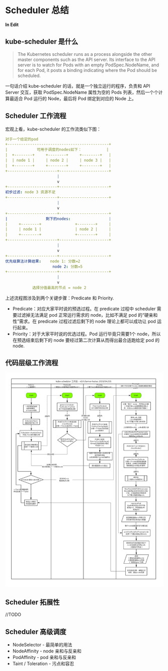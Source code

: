 # Scheduler 总结

**In Edit**

## kube-scheduler 是什么

> The Kubernetes scheduler runs as a process alongside the other master components such as the API server. Its interface to the API server is to watch for Pods with an empty PodSpec.NodeName, and for each Pod, it posts a binding indicating where the Pod should be scheduled.

一句话介绍 kube-scheduler 的话，就是一个独立运行的程序，负责和 API Server 交互，获取 PodSpec.NodeName 属性为空的 Pods 列表，然后一个个计算最适合 Pod 运行的 Node，最后将 Pod 绑定到对应的 Node 上。

## Scheduler 工作流程

宏观上看，kube-scheduler 的工作流类似下图：

```yaml
对于一个给定的pod
+---------------------------------------------+
|             可用于调度的nodes如下：           |
|  +--------+     +--------+     +--------+   |
|  | node 1 |     | node 2 |     | node 3 |   |
|  +--------+     +--------+     +--------+   |
+----------------------+----------------------+
                       |
                       v
+----------------------+----------------------+
初步过滤: node 3 资源不足
+----------------------+----------------------+
                       |
                       v
+----------------------+----------------------+
|                 剩下的nodes:                 |
|     +--------+               +--------+     |
|     | node 1 |               | node 2 |     |
|     +--------+               +--------+     |
+----------------------+----------------------+
                       |
                       v
+----------------------+----------------------+
优先级算法计算结果:    node 1: 分数=2
                     node 2: 分数=5
+----------------------+----------------------+
                       |
                       v
            选择分值最高的节点 = node 2
```

上述流程图涉及到两个关键步骤：Predicate 和 Priority.

- Predicate：对应大家平时说的预选过程。在 predicate 过程中 scheduler 需要过滤掉无法满足 pod 正常运行需求的 node，比如不满足 pod 的“硬亲和性”需求。在 predicate 过程过滤后剩下的 node 理论上都可以成功让 pod 运行起来。
- Priority：对于大家平时说的优选过程。Pod 运行毕竟只需要1个 node，所以在预选结束后剩下的 node 要经过第二次计算从而得出最合适跑给定 pod 的 node.

## 代码层级工作流程

![](image/summarize/kube-scheduler-workflow.png)

## Scheduler 拓展性

//TODO

## Scheduler 高级调度

- NodeSelector - 最简单的用法
- NodeAffinity - node 亲和与反亲和
- PodAffinity - pod 亲和与反亲和
- Taint / Toleration - 污点和容忍